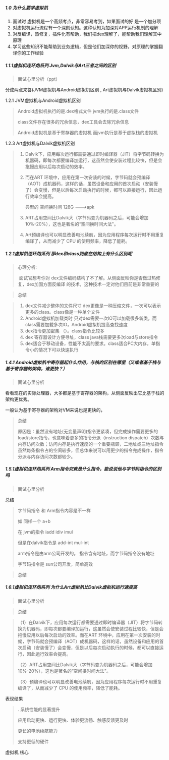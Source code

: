 ##### 1.0 为什么要学虚拟机

1.  面试时 虚拟机是一个高频考点，非常容易考到，如果面试的好 是一个加分项
2. 对虚拟机运行流程有一个深刻认知。这种认知为加深对APP运行机制的理解
3.  对反编译，热修复，插件化有帮助，我们把dex理解了，能帮助我们理解其中原理
4. 学习这些知识不能帮助到业务逻辑，但是他们加深你的视野。对原理的掌握翻译你的工作经验

##### 1.1.1虚拟机连环炮系列 Jvm,Dalvik与Art三者之间的区别

> 面试心里分析（ppt）

分成两点来答(JVM虚拟机与Android虚拟机区别  ,   Art虚拟机与Dalvik虚拟机区别)

1.2.1  JVM虚拟机与Android虚拟机区别

> Android虚拟机执行的是.dex格式文件 jvm执行的是.class文件
>
> class文件存在很多的冗余信息，dex工具会去除冗余信息
>
> Android虚拟机是基于寄存器的虚拟机 而jvm执行是基于虚拟栈的虚拟机

1.2.3 Art虚拟机与Dalvik虚拟机区别

> 1. Dalvik下，应用每次运行都需要通过即时编译器（JIT）将字节码转换为机器码，即每次都要编译加运行，这虽然会使安装过程比较快，但是会拖慢应用以后每次启动的效率。
>
>    
>
> 2. 而在ART 环境中，应用在第一次安装的时候，字节码就会预编译（AOT）成机器码，这样的话，虽然设备和应用的首次启动（安装慢了）会变慢，但是以后每次启动执行的时候，都可以直接运行，因此运行效率会提高。
>
>    典型的   空间换时间  128G  --->apk  
>
> 3. ART占用空间比Dalvik大（字节码变为机器码之后，可能会增加10%-20%），这也是著名的“空间换时间大法"。
>
> 4. Art预编译也可以明显改善电池续航，因为应用程序每次运行时不用重复编译了，从而减少了 CPU 的使用频率，降低了能耗。 



> 

##### 1.2.1虚拟机连环炮系列 那dex和class到底在结构上有什么区别呢

> 心理分析:
>
> ​	 面试官想考你对  dex文件编码结构了不了解。从侧面反映你是否做过热修复，dex加固方面反编译 的技术，这种技术一定对他们目前是非常重要的



> 总结

> 1. dex文件减少整体的文件尺寸  dex更像是一种压缩文件，一次可以表示更多的class。class像是一种单个文件
> 2. Android虚拟机加载类时 只对dex需要一次IO可以加载很多新类，而class需要加载多次IO，Android虚拟机提高查找速度
> 3. dex指令更加密集  （）。class指令比较多 
> 4. dex 寄存器设计方便寻址，class java栈需要更多次load与store指令
> 5. dex适合于移动设备，性能不太高的要求。class适合PC大内存，单指令小的情况下可以快速执行





##### 1.4.1 Android虚拟机中寄存器起什么作用，与栈的区别在哪里（又或者基于栈与基于寄存器的架构，谁更快？）

> 面试心里分析

看看现在的实际处理器，大多都是基于寄存器的架构，从侧面反映出它比基于栈的架构更优秀。

一般认为基于寄存器的架构对VM来说也是更快的，

> 总结
>
> 原因是：虽然没有地址(无变量声明)指令更紧凑，但完成操作需要更多的load/store指令，也意味着更多的指令分派（instruction dispatch）次数与内存访问次数；访问内存是执行速度的一个重要瓶颈，二地址或三地址指令虽然每条指令占的空间较多，但总体来说可以用更少的指令完成操作，指令分派与内存访问次数都较少。

 



 

##### 1.5.1虚拟机连环炮系列 Arm指令究竟是什么指令，能说说他与字节码指令的区别吗

> 面试心里分析

总结

> 字节码指令  和  Arm指令内容是不一样
>
> 如 同样一个  a+b
>
> 在 jvm的指令   iadd   idiv   imul   
>
> 但是在dalvik指令是   add-int  mul-int
>
> arm指令是由arm公司开发的。 指令含有地址，而字节码指令没有地址
>
> 字节码指令是 sun公司开发，简单高效

> 总结

##### 1.6.1虚拟机连环炮系列 为什么Art虚拟机比Dalvik虚拟机运行速度高

> 面试心里分析



> 总结

> （1）在Dalvik下，应用每次运行都需要通过即时编译器（JIT）将字节码转换为机器码，即每次都要编译加运行，这虽然会使安装过程比较快，但是会拖慢应用以后每次启动的效率。而在ART 环境中，应用在第一次安装的时候，字节码就会预编译（AOT）成机器码，这样的话，虽然设备和应用的首次启动（安装慢了）会变慢，但是以后每次启动执行的时候，都可以直接运行，因此运行效率会提高。
>
> （2）ART占用空间比Dalvik大（字节码变为机器码之后，可能会增加10%-20%），这也是著名的“空间换时间大法"。
>
> （3）预编译也可以明显改善电池续航，因为应用程序每次运行时不用重复编译了，从而减少了 CPU 的使用频率，降低了能耗。



表现结果

> . 系统性能的显著提升
>
> 应用启动更快、运行更快、体验更流畅、触感反馈更及时
>
> 更长的电池续航能力
>
>  支持更低的硬件

虚拟机   核心